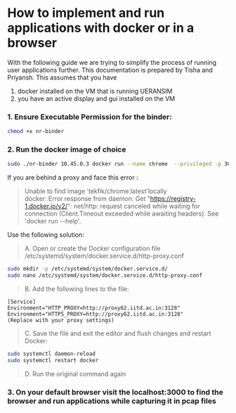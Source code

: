 # How to implement and run applications with docker or in a browser
With the following guide we are trying to simplify the process of running user applications further. This documentation is prepared by Tisha and Priyansh. 
This assumes that you have 
1. docker installed on the VM that is running UERANSIM
2. you have an active display and gui installed on the VM 

### 1.  Ensure Executable Permission for the binder:
```bash 
chmod +x nr-binder
```

### 2. Run the docker image of choice 
```bash
sudo ./nr-binder 10.45.0.3 docker run --name chrome  --privileged -p 3000:3000 -d tekfik/chrome
```

If you are behind a proxy and face this error :
> Unable to find image 'tekfik/chrome:latest'locally         
> docker: Error response from daemon: Get "https://registry-1.docker.io/v2/": net/http: request canceled while waiting for connection (Client.Timeout exceeded while awaiting headers).                              See 'docker run --help'.  

Use the following solution: 
> A. Open or create the Docker configuration file /etc/systemd/system/docker.service.d/http-proxy.conf 
```bash
sudo mkdir -p /etc/systemd/system/docker.service.d/
sudo nano /etc/systemd/system/docker.service.d/http-proxy.conf
```
> B. Add the following lines to the file:
```
[Service]
Environment="HTTP_PROXY=http://proxy62.iitd.ac.in:3128"
Environment="HTTPS_PROXY=http://proxy62.iitd.ac.in:3128"
(Replace with your proxy settings)
```
> C. Save the file and exit the editor and flush changes and restart Docker:
```bash
sudo systemctl daemon-reload
sudo systemctl restart docker
```
> D. Run the original command again

### 3. On your default browser visit the localhost:3000 to find the browser and run applications while capturing it in pcap files
